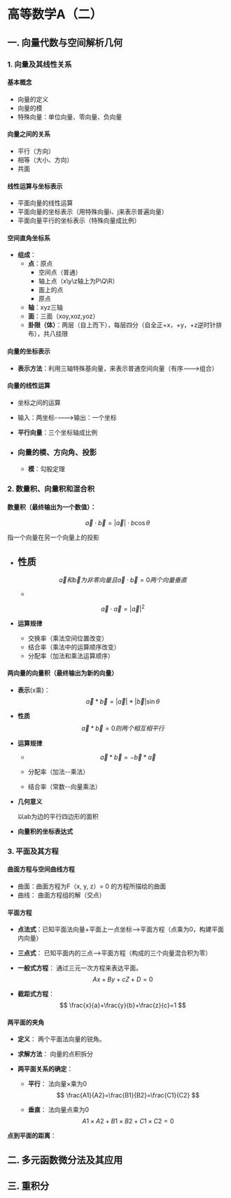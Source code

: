 # 高等数学A（二）

## 一. 向量代数与空间解析几何

### 1. 向量及其线性关系

#### **基本概念**

- 向量的定义
- 向量的模
- 特殊向量：单位向量、零向量、负向量

#### **向量之间的关系**

- 平行（方向）
- 相等（大小、方向）
- 共面

#### **线性运算与坐标表示**

- 平面向量的线性运算
- 平面向量的坐标表示（用特殊向量i、j来表示普遍向量）
- 平面向量平行的坐标表示（特殊向量成比例）

#### **空间直角坐标系**

- **组成**：
  - **点**：原点
    - 空间点（普通）
    - 轴上点（x\y\z轴上为P\Q\R）
    - 面上的点
    - 原点
  - **轴**：xyz三轴
  - **面**：三面（xoy,xoz,yoz）
  - **卦限（体）**：两层（自上而下），每层四分（自全正+x，+y，+z逆时针排布），共八挂限

#### **向量的坐标表示**

- **表示方法**：利用三轴特殊基向量，来表示普通空间向量（有序--->组合）

#### **向量的线性运算**

- 坐标之间的运算
- 输入：两坐标---->输出：一个坐标
- **平行向量**：三个坐标轴成比例

- ### **向量的模、方向角、投影**
  
  - **模**：勾股定理

### 2. **数量积、向量积和混合积**

#### **数量积**（最终输出为一个数值）：

$$
\vec{a}\cdot\vec{b}=|\vec{a}|\cdot b\cos\theta
$$

指一个向量在另一个向量上的投影

- **性质**
  - 

  $$
  \vec{a}和\vec{b}为非零向量
  且\vec{a}\cdot\vec{b} = 0 两个向量垂直
  $$

  - 

  $$
  \vec{a}\cdot\vec{a} = |\vec{a}|^2
  $$

- **运算规律**

  - 交换率（乘法空间位置改变）
  - 结合率（乘法中的运算顺序改变）
  - 分配率（加法和乘法运算顺序）

#### **两向量的向量积**（最终输出为新的向量）

- **表示**(x乘)：
  $$
  \vec{a}*\vec{b} = |\vec{a}|*|\vec{b}|\sin\theta
  $$
  
- **性质**
  $$
  \vec{a}*\vec{b}=0则两个相互相平行
  $$

- **运算规律**

  - $$
    \vec{a}*\vec{b} = -\vec{b}*\vec{a}
    $$

  - 分配率（加法--乘法）

  - 结合率（常数--向量乘法）

- **几何意义**

  以ab为边的平行四边形的面积

- **向量积的坐标表达式**

### 3. 平面及其方程

#### 曲面方程与空间曲线方程

- 曲面：曲面方程为F（x, y, z）= 0 的方程所描绘的曲面
- 曲线： 曲面方程组的解（交点）

#### 平面方程

- **点法式**：已知平面法向量+平面上一点坐标——>平面方程（点乘为0，构建平面内向量）

- **三点式**： 已知平面内的三点——>平面方程（构成的三个向量混合积为零）

- **一般式方程**： 通过三元一次方程来表达平面。
  $$
  Ax+By+cZ+D = 0
  $$

- **截距式方程**： 
  $$
  \frac{x}{a}+\frac{y}{b}+\frac{z}{c}=1
  $$

#### 两平面的夹角

- **定义**： 两个平面法向量的锐角。

- **求解方法**： 向量的点积拆分

- **两平面关系的确定**：

  - **平行**： 法向量×乘为0
    $$
    \frac{A1}{A2}=\frac{B1}{B2}=\frac{C1}{C2}
    $$
    

  - **垂直**： 法向量点乘为0
    $$
    A1 \times A2 +B1 \times B2 + C1 \times C2 = 0
    $$
    

**点到平面的距离**：



## 二.  多元函数微分法及其应用

## 三.  重积分